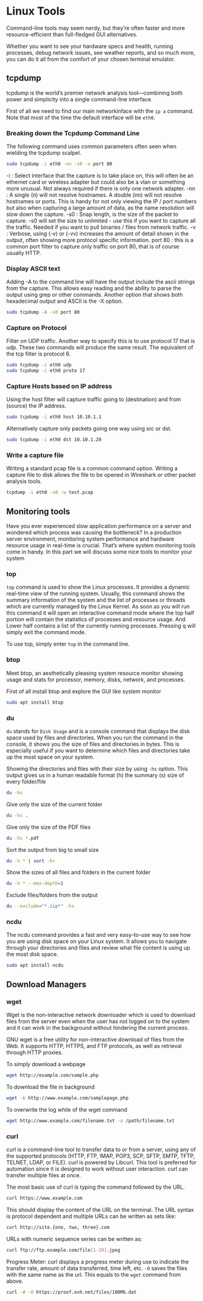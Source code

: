 # Linux Tools

Command-line tools may seem nerdy, but they’re often faster and more resource-efficient than full-fledged GUI alternatives.

Whether you want to see your hardware specs and health, running processes, debug network issues, see weather reports, and so much more, you can do it all from the comfort of your chosen terminal emulator.

## tcpdump

tcpdump is the world’s premier network analysis tool—combining both power and simplicity into a single command-line interface.

First of all we need to find our main networkinface with the `ip a` command. Note that most of the time the default interface will be `eth0`.

### Breaking down the Tcpdump Command Line
The following command uses common parameters often seen when wielding the tcpdump scalpel.

```bash
sudo tcpdump -i eth0 -nn -s0 -v port 80
```

-i : Select interface that the capture is to take place on, this will often be an ethernet card or wireless adapter but could also be a vlan or something more unusual. Not always required if there is only one network adapter.
-nn : A single (n) will not resolve hostnames. A double (nn) will not resolve hostnames or ports. This is handy for not only viewing the IP / port numbers but also when capturing a large amount of data, as the name resolution will slow down the capture.
-s0 : Snap length, is the size of the packet to capture. -s0 will set the size to unlimited - use this if you want to capture all the traffic. Needed if you want to pull binaries / files from network traffic.
-v : Verbose, using (-v) or (-vv) increases the amount of detail shown in the output, often showing more protocol specific information.
port 80 : this is a common port filter to capture only traffic on port 80, that is of course usually HTTP.

### Display ASCII text
Adding -A to the command line will have the output include the ascii strings from the capture. This allows easy reading and the ability to parse the output using grep or other commands. Another option that shows both hexadecimal output and ASCII is the -X option.

```bash
sudo tcpdump -A -s0 port 80
```

### Capture on Protocol
Filter on UDP traffic. Another way to specify this is to use protocol 17 that is udp. These two commands will produce the same result. The equivalent of the tcp filter is protocol 6.

```bash
sudo tcpdump -i eth0 udp
sudo tcpdump -i eth0 proto 17
```

### Capture Hosts based on IP address
Using the host filter will capture traffic going to (destination) and from (source) the IP address.

```bash
sudo tcpdump -i eth0 host 10.10.1.1
```

Alternatively capture only packets going one way using src or dst.

```bash
sudo tcpdump -i eth0 dst 10.10.1.20
```

### Write a capture file
Writing a standard pcap file is a common command option. Writing a capture file to disk allows the file to be opened in Wireshark or other packet analysis tools.

```bash
tcpdump -i eth0 -s0 -w test.pcap
``` 

## Monitoring tools

Have you ever experienced slow application performance on a server and wondered which process was causing the bottleneck? In a production server environment, monitoring system performance and hardware resource usage in real-time is crucial. That’s where system monitoring tools come in handy. In this part we will discuss some nice tools to monitor your system

### top

`top` command is used to show the Linux processes. It provides a dynamic real-time view of the running system. Usually, this command shows the summary information of the system and the list of processes or threads which are currently managed by the Linux Kernel. As soon as you will run this command it will open an interactive command mode where the top half portion will contain the statistics of processes and resource usage. And Lower half contains a list of the currently running processes. Pressing q will simply exit the command mode.

To use top, simply enter `top` in the command line.


### btop

Meet btop, an aesthetically pleasing system resource monitor showing usage and stats for processor, memory, disks, network, and processes.

First of all install btop and explore the GUI like system monitor
```bash
sudo apt install btop
``` 

### du

`du` stands for `Disk Usage` and is a console command that displays the disk space used by files and directories. When you run the command in the console, it shows you the size of files and directories in bytes. This is especially useful if you want to determine which files and directories take up the most space on your system.

Showing the directories and files with their size by using `-hs` option. This output gives us in a human readable format (h) the summary (s) size of every folder/file 

```bash
du -hs
```

Give only the size of the current folder

```bash
du -hs .
```

Give only the size of the PDF files

```bash
du -hs *.pdf
```

Sort the output from big to small size

```bash
du -h * | sort -hr
```

Show the sizes of all files and folders in the current folder

```bash
du -h * --max-depth=1
```

Exclude files/folders from the output

```bash
du --exclude="*.zip*" -hs
```

### ncdu

The ncdu command provides a fast and very easy-to-use way to see how you are using disk space on your Linux system. It allows you to navigate through your directories and files and review what file content is using up the most disk space.

```bash
sudo apt install ncdu
```

## Download Managers

### wget

Wget is the non-interactive network downloader which is used to download files from the server even when the user has not logged on to the system and it can work in the background without hindering the current process. 
 
GNU wget is a free utility for non-interactive download of files from the Web. It supports HTTP, HTTPS, and FTP protocols, as well as retrieval through HTTP proxies. 

To simply download a webpage 
 
```bash
wget http://example.com/sample.php
```

To download the file in background 
 
```bash
wget -b http://www.example.com/samplepage.php
```

To overwrite the log while of the wget command 
 
```bash
wget http://www.example.com/filename.txt -o /path/filename.txt
```

### curl

curl is a command-line tool to transfer data to or from a server, using any of the supported protocols (HTTP, FTP, IMAP, POP3, SCP, SFTP, SMTP, TFTP, TELNET, LDAP, or FILE). curl is powered by Libcurl. This tool is preferred for automation since it is designed to work without user interaction. curl can transfer multiple files at once. 

The most basic use of curl is typing the command followed by the URL.  

```bash
curl https://www.example.com
```

This should display the content of the URL on the terminal. The URL syntax is protocol dependent and multiple URLs can be written as sets like: 

```bash
curl http://site.{one, two, three}.com
```

URLs with numeric sequence series can be written as: 

```bash
curl ftp://ftp.example.com/file[1-20].jpeg
```

Progress Meter: curl displays a progress meter during use to indicate the transfer rate, amount of data transferred, time left, etc.
`-O` saves the files with the same name as the url. 
This equals to the `wget` command from above.

```bash
curl -# -O https://proof.ovh.net/files/100Mb.dat
```
